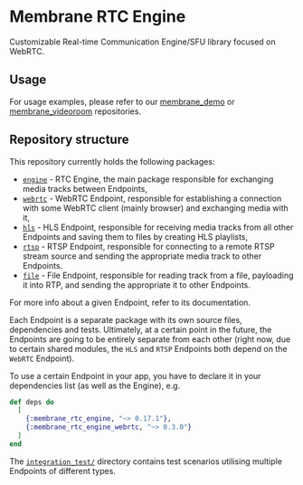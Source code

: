 # Membrane RTC Engine

Customizable Real-time Communication Engine/SFU library focused on WebRTC.

## Usage

For usage examples, please refer to our [membrane_demo](https://github.com/membraneframework/membrane_demo/tree/master/webrtc_videoroom) or
[membrane_videoroom](https://github.com/membraneframework/membrane_videoroom) repositories.

## Repository structure

This repository currently holds the following packages:

- [`engine`](https://github.com/jellyfish-dev/membrane_rtc_engine/tree/master/engine) - RTC Engine,
  the main package responsible for exchanging media tracks between Endpoints,
- [`webrtc`](https://github.com/jellyfish-dev/membrane_rtc_engine/tree/master/webrtc) -
  WebRTC Endpoint, responsible for establishing a connection with some WebRTC client (mainly browser) and exchanging media with it,
- [`hls`](https://github.com/jellyfish-dev/membrane_rtc_engine/tree/master/hls) -
  HLS Endpoint, responsible for receiving media tracks from all other Endpoints and saving them to files by creating HLS playlists,
- [`rtsp`](https://github.com/jellyfish-dev/membrane_rtc_engine/tree/master/rtsp) -
  RTSP Endpoint, responsible for connecting to a remote RTSP stream source and sending the appropriate media track to other Endpoints.
- [`file`](https://github.com/jellyfish-dev/membrane_rtc_engine/tree/master/file) -
  File Endpoint, responsible for reading track from a file, payloading it into RTP, and sending the appropriate it to other Endpoints.

For more info about a given Endpoint, refer to its documentation.

Each Endpoint is a separate package with its own source files, dependencies and tests.
Ultimately, at a certain point in the future, the Endpoints are going to be entirely
separate from each other (right now, due to certain shared modules, the `HLS` and `RTSP` Endpoints
both depend on the `WebRTC` Endpoint).

To use a certain Endpoint in your app, you have to declare it in your dependencies list (as well as
the Engine), e.g.
```elixir
def deps do
  [
    {:membrane_rtc_engine, "~> 0.17.1"},
    {:membrane_rtc_engine_webrtc, "~> 0.3.0"}
  ]
end
```

The [`integration_test/`](https://github.com/jellyfish-dev/membrane_rtc_engine/tree/master/integration_test) directory
contains test scenarios utilising multiple Endpoints of different types.
